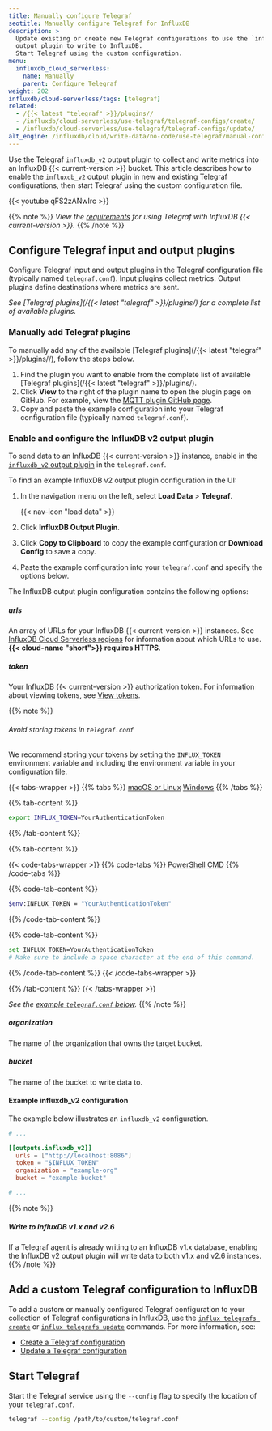 ```yaml
---
title: Manually configure Telegraf
seotitle: Manually configure Telegraf for InfluxDB
description: >
  Update existing or create new Telegraf configurations to use the `influxdb_v2`
  output plugin to write to InfluxDB.
  Start Telegraf using the custom configuration.
menu:
  influxdb_cloud_serverless:
    name: Manually
    parent: Configure Telegraf
weight: 202
influxdb/cloud-serverless/tags: [telegraf]
related:
  - /{{< latest "telegraf" >}}/plugins//
  - /influxdb/cloud-serverless/use-telegraf/telegraf-configs/create/
  - /influxdb/cloud-serverless/use-telegraf/telegraf-configs/update/
alt_engine: /influxdb/cloud/write-data/no-code/use-telegraf/manual-config/
---
```


Use the Telegraf `influxdb_v2` output plugin to collect and write metrics into
an InfluxDB {{< current-version >}} bucket.
This article describes how to enable the `influxdb_v2` output plugin in new and
existing Telegraf configurations,
then start Telegraf using the custom configuration file.

{{< youtube qFS2zANwIrc >}}

{{% note %}}
_View the [requirements](/influxdb/cloud-serverless/write-data/use-telegraf#requirements)
for using Telegraf with InfluxDB {{< current-version >}}._
{{% /note %}}

## Configure Telegraf input and output plugins

Configure Telegraf input and output plugins in the Telegraf configuration file (typically named `telegraf.conf`).
Input plugins collect metrics.
Output plugins define destinations where metrics are sent.

_See [Telegraf plugins](/{{< latest "telegraf" >}}/plugins/) for a complete list of available plugins._

### Manually add Telegraf plugins

To manually add any of the available [Telegraf plugins](/{{< latest "telegraf" >}}/plugins//), follow the steps below.

1.  Find the plugin you want to enable from the complete list of available
    [Telegraf plugins](/{{< latest "telegraf" >}}/plugins/).
2.  Click **View** to the right of the plugin name to open the plugin page on GitHub.
    For example, view the [MQTT plugin GitHub page](https://github.com/influxdata/telegraf/blob/master/plugins/inputs/mqtt_consumer/README.md).
3.  Copy and paste the example configuration into your Telegraf configuration file
    (typically named `telegraf.conf`).

### Enable and configure the InfluxDB v2 output plugin

To send data to an InfluxDB {{< current-version >}} instance, enable in the
[`influxdb_v2` output plugin](https://github.com/influxdata/telegraf/blob/master/plugins/outputs/influxdb_v2/README.md)
in the `telegraf.conf`.

To find an example InfluxDB v2 output plugin configuration in the UI:

1. In the navigation menu on the left, select **Load Data** > **Telegraf**.

    {{< nav-icon "load data" >}}

2. Click **InfluxDB Output Plugin**.
3. Click **Copy to Clipboard** to copy the example configuration or **Download Config** to save a copy.
4. Paste the example configuration into your `telegraf.conf` and specify the options below.

The InfluxDB output plugin configuration contains the following options:

##### urls

An array of URLs for your InfluxDB {{< current-version >}} instances.
See [InfluxDB Cloud Serverless regions](/influxdb/cloud-serverless/reference/regions/) for
information about which URLs to use.
**{{< cloud-name "short">}} requires HTTPS**.

##### token

Your InfluxDB {{< current-version >}} authorization token.
For information about viewing tokens, see [View tokens](/influxdb/cloud-serverless/security/tokens/view-tokens/).

{{% note %}}
###### Avoid storing tokens in `telegraf.conf`

We recommend storing your tokens by setting the `INFLUX_TOKEN` environment
variable and including the environment variable in your configuration file.

{{< tabs-wrapper >}}
{{% tabs %}}
[macOS or Linux](#)
[Windows](#)
{{% /tabs %}}

{{% tab-content %}}
```sh
export INFLUX_TOKEN=YourAuthenticationToken
```
{{% /tab-content %}}

{{% tab-content %}}

{{< code-tabs-wrapper >}}
{{% code-tabs %}}
[PowerShell](#)
[CMD](#)
{{% /code-tabs %}}

{{% code-tab-content %}}
```sh
$env:INFLUX_TOKEN = "YourAuthenticationToken"
```
{{% /code-tab-content %}}

{{% code-tab-content %}}
```sh
set INFLUX_TOKEN=YourAuthenticationToken
# Make sure to include a space character at the end of this command.
```
{{% /code-tab-content %}}
{{< /code-tabs-wrapper >}}

{{% /tab-content %}}
{{< /tabs-wrapper >}}

_See the [example `telegraf.conf` below](#example-influxdb_v2-configuration)._
{{% /note %}}

##### organization

The name of the organization that owns the target bucket.

##### bucket

The name of the bucket to write data to.

#### Example influxdb_v2 configuration

The example below illustrates an `influxdb_v2` configuration.

```toml
# ...

[[outputs.influxdb_v2]]
  urls = ["http://localhost:8086"]
  token = "$INFLUX_TOKEN"
  organization = "example-org"
  bucket = "example-bucket"

# ...
```

{{% note %}}
##### Write to InfluxDB v1.x and v2.6

If a Telegraf agent is already writing to an InfluxDB v1.x database,
enabling the InfluxDB v2 output plugin will write data to both v1.x and v2.6 instances.
{{% /note %}}

## Add a custom Telegraf configuration to InfluxDB

To add a custom or manually configured Telegraf configuration to your collection
of Telegraf configurations in InfluxDB, use the [`influx telegrafs create`](/influxdb/cloud-serverless/reference/cli/influx/telegrafs/create/)
or [`influx telegrafs update`](/influxdb/cloud-serverless/reference/cli/influx/telegrafs/update/) commands.
For more information, see:

- [Create a Telegraf configuration](/influxdb/cloud-serverless/telegraf-configs/create/#use-the-influx-cli)
- [Update a Telegraf configuration](/influxdb/cloud-serverless/telegraf-configs/update/#use-the-influx-cli)

## Start Telegraf

Start the Telegraf service using the `--config` flag to specify the location of your `telegraf.conf`.

```sh
telegraf --config /path/to/custom/telegraf.conf
```
